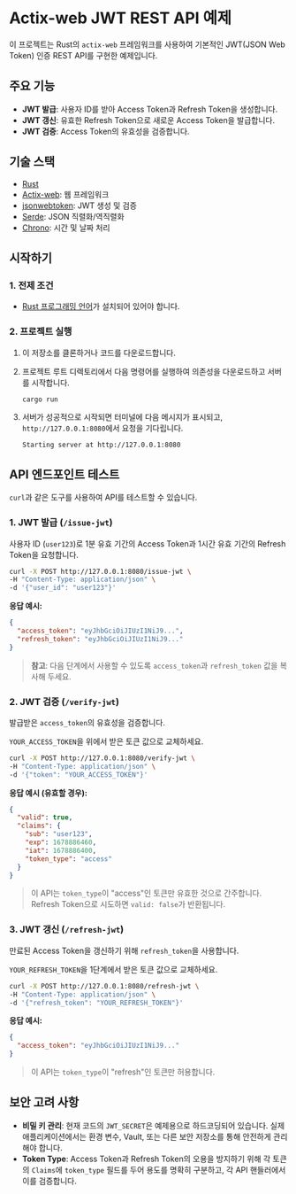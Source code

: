# Actix-web JWT REST API 예제

이 프로젝트는 Rust의 `actix-web` 프레임워크를 사용하여 기본적인 JWT(JSON Web Token) 인증 REST API를 구현한 예제입니다.

## 주요 기능

-   **JWT 발급**: 사용자 ID를 받아 Access Token과 Refresh Token을 생성합니다.
-   **JWT 갱신**: 유효한 Refresh Token으로 새로운 Access Token을 발급합니다.
-   **JWT 검증**: Access Token의 유효성을 검증합니다.

## 기술 스택

-   [Rust](https://www.rust-lang.org/)
-   [Actix-web](https://actix.rs/): 웹 프레임워크
-   [jsonwebtoken](https://crates.io/crates/jsonwebtoken): JWT 생성 및 검증
-   [Serde](https://serde.rs/): JSON 직렬화/역직렬화
-   [Chrono](https://crates.io/crates/chrono): 시간 및 날짜 처리

## 시작하기

### 1. 전제 조건

-   [Rust 프로그래밍 언어](https://www.rust-lang.org/tools/install)가 설치되어 있어야 합니다.

### 2. 프로젝트 실행

1.  이 저장소를 클론하거나 코드를 다운로드합니다.
2.  프로젝트 루트 디렉토리에서 다음 명령어를 실행하여 의존성을 다운로드하고 서버를 시작합니다.

    ```bash
    cargo run
    ```

3.  서버가 성공적으로 시작되면 터미널에 다음 메시지가 표시되고, `http://127.0.0.1:8080`에서 요청을 기다립니다.

    ```
    Starting server at http://127.0.0.1:8080
    ```

## API 엔드포인트 테스트

`curl`과 같은 도구를 사용하여 API를 테스트할 수 있습니다.

### 1. JWT 발급 (`/issue-jwt`)

사용자 ID (`user123`)로 1분 유효 기간의 Access Token과 1시간 유효 기간의 Refresh Token을 요청합니다.

```bash
curl -X POST http://127.0.0.1:8080/issue-jwt \
-H "Content-Type: application/json" \
-d '{"user_id": "user123"}'
```

**응답 예시:**

```json
{
  "access_token": "eyJhbGciOiJIUzI1NiJ9...",
  "refresh_token": "eyJhbGciOiJIUzI1NiJ9..."
}
```

> **참고**: 다음 단계에서 사용할 수 있도록 `access_token`과 `refresh_token` 값을 복사해 두세요.

### 2. JWT 검증 (`/verify-jwt`)

발급받은 `access_token`의 유효성을 검증합니다.

`YOUR_ACCESS_TOKEN`을 위에서 받은 토큰 값으로 교체하세요.

```bash
curl -X POST http://127.0.0.1:8080/verify-jwt \
-H "Content-Type: application/json" \
-d '{"token": "YOUR_ACCESS_TOKEN"}'
```

**응답 예시 (유효할 경우):**

```json
{
  "valid": true,
  "claims": {
    "sub": "user123",
    "exp": 1678886460,
    "iat": 1678886400,
    "token_type": "access"
  }
}
```

> 이 API는 `token_type`이 "access"인 토큰만 유효한 것으로 간주합니다. Refresh Token으로 시도하면 `valid: false`가 반환됩니다.

### 3. JWT 갱신 (`/refresh-jwt`)

만료된 Access Token을 갱신하기 위해 `refresh_token`을 사용합니다.

`YOUR_REFRESH_TOKEN`을 1단계에서 받은 토큰 값으로 교체하세요.

```bash
curl -X POST http://127.0.0.1:8080/refresh-jwt \
-H "Content-Type: application/json" \
-d '{"refresh_token": "YOUR_REFRESH_TOKEN"}'
```

**응답 예시:**

```json
{
  "access_token": "eyJhbGciOiJIUzI1NiJ9..."
}
```

> 이 API는 `token_type`이 "refresh"인 토큰만 허용합니다.

## 보안 고려 사항

-   **비밀 키 관리**: 현재 코드의 `JWT_SECRET`은 예제용으로 하드코딩되어 있습니다. 실제 애플리케이션에서는 환경 변수, Vault, 또는 다른 보안 저장소를 통해 안전하게 관리해야 합니다.
-   **Token Type**: Access Token과 Refresh Token의 오용을 방지하기 위해 각 토큰의 `Claims`에 `token_type` 필드를 두어 용도를 명확히 구분하고, 각 API 핸들러에서 이를 검증합니다. 